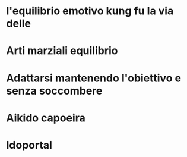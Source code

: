 

# l'equilibrio emotivo kung fu la via delle
# Arti marziali equilibrio 

# Adattarsi mantenendo l'obiettivo e senza soccombere

# Aikido capoeira 


# Idoportal


<!--stackedit_data:
eyJoaXN0b3J5IjpbLTg1MzgxMzQ2NCwxNDUzMDM1MDE5XX0=
-->
